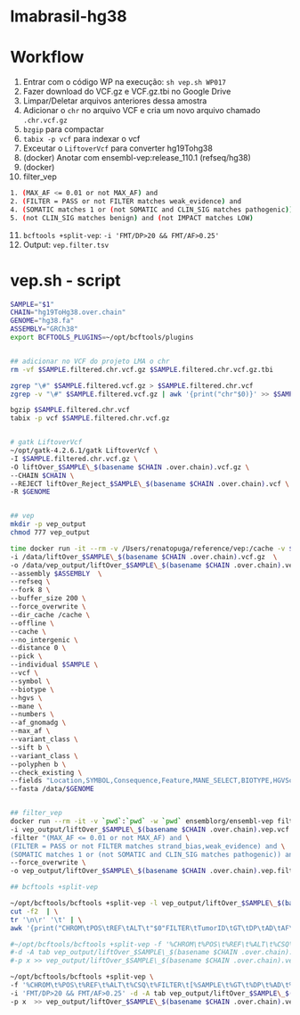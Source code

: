 # lmabrasil-hg38

# Workflow

1. Entrar com o código WP na execução: `sh vep.sh WP017`
2. Fazer download do VCF.gz e VCF.gz.tbi no Google Drive
3. Limpar/Deletar arquivos anteriores dessa amostra
4. Adicionar o `chr` no arquivo VCF e cria um novo arquivo chamado `.chr.vcf.gz`
5. `bzgip` para compactar
6. `tabix -p vcf` para indexar o vcf
7. Exceutar o `LiftoverVcf` para converter hg19Tohg38
8. (docker) Anotar com ensembl-vep:release_110.1 (refseq/hg38)
9. (docker)
10. filter_vep

```bash
1. (MAX_AF <= 0.01 or not MAX_AF) and
2. (FILTER = PASS or not FILTER matches weak_evidence) and
4. (SOMATIC matches 1 or (not SOMATIC and CLIN_SIG matches pathogenic)) and
5. (not CLIN_SIG matches benign) and (not IMPACT matches LOW)
```

11. `bcftools +split-vep`: `-i 'FMT/DP>20 && FMT/AF>0.25'`
12. Output: `vep.filter.tsv`


# vep.sh - script

```bash
SAMPLE="$1"
CHAIN="hg19ToHg38.over.chain"
GENOME="hg38.fa"
ASSEMBLY="GRCh38"
export BCFTOOLS_PLUGINS=~/opt/bcftools/plugins


## adicionar no VCF do projeto LMA o chr
rm -vf $SAMPLE.filtered.chr.vcf.gz $SAMPLE.filtered.chr.vcf.gz.tbi

zgrep "\#" $SAMPLE.filtered.vcf.gz > $SAMPLE.filtered.chr.vcf
zgrep -v "\#" $SAMPLE.filtered.vcf.gz | awk '{print("chr"$0)}' >> $SAMPLE.filtered.chr.vcf

bgzip $SAMPLE.filtered.chr.vcf
tabix -p vcf $SAMPLE.filtered.chr.vcf.gz


# gatk LiftoverVcf
~/opt/gatk-4.2.6.1/gatk LiftoverVcf \
-I $SAMPLE.filtered.chr.vcf.gz \
-O liftOver_$SAMPLE\_$(basename $CHAIN .over.chain).vcf.gz \
--CHAIN $CHAIN \
--REJECT liftOver_Reject_$SAMPLE\_$(basename $CHAIN .over.chain).vcf \
-R $GENOME


## vep
mkdir -p vep_output
chmod 777 vep_output

time docker run -it --rm -v /Users/renatopuga/reference/vep:/cache -v $(pwd):/data ensemblorg/ensembl-vep:release_110.1 vep \
-i /data/liftOver_$SAMPLE\_$(basename $CHAIN .over.chain).vcf.gz  \
-o /data/vep_output/liftOver_$SAMPLE\_$(basename $CHAIN .over.chain).vep.vcf \
--assembly $ASSEMBLY  \
--refseq \
--fork 8 \
--buffer_size 200 \
--force_overwrite \
--dir_cache /cache \
--offline \
--cache \
--no_intergenic \
--distance 0 \
--pick \
--individual $SAMPLE \
--vcf \
--symbol \
--biotype \
--hgvs \
--mane \
--numbers \
--af_gnomadg \
--max_af \
--variant_class \
--sift b \
--variant_class \
--polyphen b \
--check_existing \
--fields "Location,SYMBOL,Consequence,Feature,MANE_SELECT,BIOTYPE,HGVSc,HGVSp,EXON,INTRON,VARIANT_CLASS,SIFT,PolyPhen,gnomADg_AF,MAX_AF,IMPACT,CLIN_SIG,SOMATIC,Existing_variation" \
--fasta /data/$GENOME


## filter_vep
docker run --rm -it -v `pwd`:`pwd` -w `pwd` ensemblorg/ensembl-vep filter_vep \
-i vep_output/liftOver_$SAMPLE\_$(basename $CHAIN .over.chain).vep.vcf \
-filter "(MAX_AF <= 0.01 or not MAX_AF) and \
(FILTER = PASS or not FILTER matches strand_bias,weak_evidence) and \
(SOMATIC matches 1 or (not SOMATIC and CLIN_SIG matches pathogenic)) and (not CLIN_SIG matches benign) and (not IMPACT matches LOW)"  \
--force_overwrite \
-o vep_output/liftOver_$SAMPLE\_$(basename $CHAIN .over.chain).vep.filter.vcf

## bcftools +split-vep

~/opt/bcftools/bcftools +split-vep -l vep_output/liftOver_$SAMPLE\_$(basename $CHAIN .over.chain).vep.filter.vcf | \
cut -f2  | \
tr '\n\r' '\t' | \
awk '{print("CHROM\tPOS\tREF\tALT\t"$0"FILTER\tTumorID\tGT\tDP\tAD\tAF\tNormalID\tGT\tDP\tAD\tAF")}' > vep_output/liftOver_$SAMPLE\_$(basename $CHAIN .over.chain).vep.filter.tsv

#~/opt/bcftools/bcftools +split-vep -f '%CHROM\t%POS\t%REF\t%ALT\t%CSQ\t%FILTER\t[%GT\t%DP\t%AD\t%AF\t]\n' \
#-d -A tab vep_output/liftOver_$SAMPLE\_$(basename $CHAIN .over.chain).vep.filter.vcf \
#-p x >> vep_output/liftOver_$SAMPLE\_$(basename $CHAIN .over.chain).vep.tsv

~/opt/bcftools/bcftools +split-vep \
-f '%CHROM\t%POS\t%REF\t%ALT\t%CSQ\t%FILTER\t[%SAMPLE\t%GT\t%DP\t%AD\t%AF\t]\n' \
-i 'FMT/DP>20 && FMT/AF>0.25' -d -A tab vep_output/liftOver_$SAMPLE\_$(basename $CHAIN .over.chain).vep.filter.vcf \
-p x  >> vep_output/liftOver_$SAMPLE\_$(basename $CHAIN .over.chain).vep.filter.tsv

```
